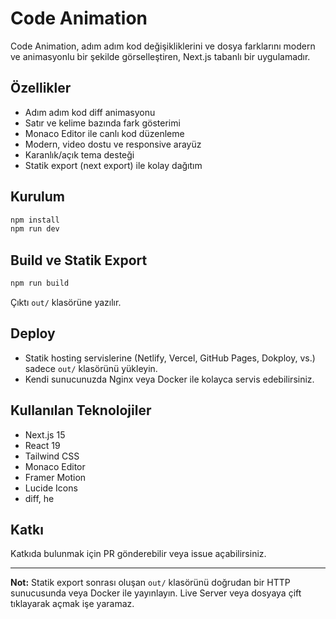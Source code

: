 # Code Animation

Code Animation, adım adım kod değişikliklerini ve dosya farklarını modern ve animasyonlu bir şekilde görselleştiren, Next.js tabanlı bir uygulamadır.

## Özellikler

- Adım adım kod diff animasyonu
- Satır ve kelime bazında fark gösterimi
- Monaco Editor ile canlı kod düzenleme
- Modern, video dostu ve responsive arayüz
- Karanlık/açık tema desteği
- Statik export (next export) ile kolay dağıtım

## Kurulum

```bash
npm install
npm run dev
```

## Build ve Statik Export

```bash
npm run build
```

Çıktı `out/` klasörüne yazılır.

## Deploy

- Statik hosting servislerine (Netlify, Vercel, GitHub Pages, Dokploy, vs.) sadece `out/` klasörünü yükleyin.
- Kendi sunucunuzda Nginx veya Docker ile kolayca servis edebilirsiniz.

## Kullanılan Teknolojiler

- Next.js 15
- React 19
- Tailwind CSS
- Monaco Editor
- Framer Motion
- Lucide Icons
- diff, he

## Katkı

Katkıda bulunmak için PR gönderebilir veya issue açabilirsiniz.

---

**Not:**
Statik export sonrası oluşan `out/` klasörünü doğrudan bir HTTP sunucusunda veya Docker ile yayınlayın. Live Server veya dosyaya çift tıklayarak açmak işe yaramaz.

